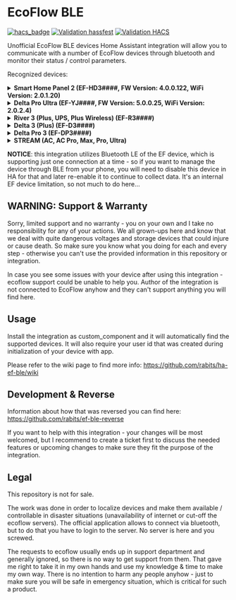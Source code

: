 # EcoFlow BLE

[![hacs_badge](https://img.shields.io/badge/HACS-Default-41BDF5.svg)](https://github.com/hacs/integration)
[![Validation hassfest](https://github.com/rabits/ha-ef-ble/actions/workflows/validate-hassfest.yaml/badge.svg)](https://github.com/rabits/ha-ef-ble/actions/workflows/validate-hassfest.yaml)
[![Validation HACS](https://github.com/rabits/ha-ef-ble/actions/workflows/validate-hacs.yaml/badge.svg)](https://github.com/rabits/ha-ef-ble/actions/workflows/validate-hacs.yaml)

Unofficial EcoFlow BLE devices Home Assistant integration will allow you to communicate with a
number of EcoFlow devices through bluetooth and monitor their status / control parameters.

Recognized devices:
<details><summary>
<b>Smart Home Panel 2 (EF-HD3####, FW Version: 4.0.0.122, WiFi Version: 2.0.1.20)</b>
</summary>

| *Sensors*                      |
|--------------------------------|
| Battery Level                  |
| Input Power                    |
| Output Power                   |
| Grid Power                     |
| Power In Use                   |
| Circuit Power (Each Circuit)   |
| Circuit Current (Each Circuit) |
| Channel Current (Each Channel) |
</details>
<details><summary>
<b>Delta Pro Ultra (EF-YJ####, FW Version: 5.0.0.25, WiFi Version: 2.0.2.4)</b>
</summary>

| *Sensors*                            |
|--------------------------------------|
| Battery Level                        |
| Individual Battery Levels (disabled) |
| Input Power                          |
| Output Power                         |
| Low Voltage Solar Power              |
| High Voltage Solar Power             |
| AC L1 (1) Output Power               |
| AC L1 (2) Output Power               |
| AC L2 (1) Output Power               |
| AC L2 (2) Output Power               |
| AC TT-30R Output Power               |
| AC L14-30P Output Power              |
| AC I/O Output Power                  |
</details>
<details><summary>
<b>River 3 (Plus, UPS, Plus Wireless) (EF-R3####)</b>
</summary>

| *Sensors*                       | *Switches*     | *Sliders*            | *Selects*            |
|---------------------------------|----------------|----------------------|----------------------|
| AC Input Energy                 | AC Port        | Backup Reserve Level | Led Mode (Plus only) |
| AC Input Power                  | DC Port        | Max Charge Limit     | DC Charging Type     |
| AC Output Energy                | Backup Reserve | Min Discharge Limit  |                      |
| AC Output Power                 |                | AC Charging Speed    |                      |
| Main Battery Level (Plus only)  |                | DC Charging Max Amps |                      |
| Battery Level                   |                |                      |                      |
| DC 12V Port Output Energy       |                |                      |                      |
| DC 12V Port Output Power        |                |                      |                      |
| DC Input Energy                 |                |                      |                      |
| DC Input Power                  |                |                      |                      |
| Input Energy Total              |                |                      |                      |
| Input Power Total               |                |                      |                      |
| Output Energy Total             |                |                      |                      |
| Output Power Total              |                |                      |                      |
| USB A Output Energy             |                |                      |                      |
| USB A Output Power              |                |                      |                      |
| USB C Output Energy             |                |                      |                      |
| USB C Output Power              |                |                      |                      |
| Battery Input Power (disabled)  |                |                      |                      |
| Battery Output Power (disabled) |                |                      |                      |
| Cell Temperature (disabled)     |                |                      |                      |
</details>

<details><summary>
<b>Delta 3 (Plus) (EF-D3####)</b>
</summary>

| *Sensors*                           | *Switches*     | *Sliders*                            |
|-------------------------------------|----------------|--------------------------------------|
| Main Battery Level                  | AC Ports       | Backup Reserve Level                 |
| Battery Level                       | DC Ports       | Max Charge Limit                     |
| AC Input Power                      | Backup Reserve | Min Discharge Limit                  |
| AC Output Power                     | USB Ports      | AC Charging Speed                    |
| DC 12V Port Output Power            |                | DC Charging Max Amps                 |
| DC Port Input Power                 |                | DC (2) Charging Max Amps (Plus only) |
| DC Port Input State                 |                |                                      |
| DC Port (2) Input Power (Plus only) |                |                                      |
| DC Port (2) Input State (Plus only) |                |                                      |
| Solar Power                         |                |                                      |
| Solar Power (2) (Plus only)         |                |                                      |
| Input Power Total                   |                |                                      |
| Output Power Total                  |                |                                      |
| USB A Output Power                  |                |                                      |
| USB A (2) Output Power              |                |                                      |
| USB C Output Power                  |                |                                      |
| USB C (2) Output Power              |                |                                      |
| AC Plugged In                       |                |                                      |
| Battery Input Power (disabled)      |                |                                      |
| Battery Output Power (disabled)     |                |                                      |
| Cell Temperature (disabled)         |                |                                      |
</details>

<details><summary>
<b>Delta Pro 3 (EF-DP3####)</b>
</summary>

| *Sensors*                   | *Switches*     | *Sliders*            |
|-----------------------------|----------------|----------------------|
| Main Battery Level          | AC Ports       | Backup Reserve Level |
| Battery Level               | DC Ports       | Max Charge Limit     |
| AC Input Power              | Backup Reserve | Min Discharge Limit  |
| AC LV Output Power          |                | AC Charging Speed    |
| AC HV Output Power          |                |                      |
| DC 12V Output Power         |                |                      |
| DC LV Input Power           |                |                      |
| DC LV Input State           |                |                      |
| DC HV Input Power           |                |                      |
| DC HV Input State           |                |                      |
| Solar LV Power              |                |                      |
| Solar HV Power              |                |                      |
| Input Power Total           |                |                      |
| Output Power Total          |                |                      |
| USB A Output Power          |                |                      |
| USB A (2) Output Power      |                |                      |
| USB C Output Power          |                |                      |
| USB C (2) Output Power      |                |                      |
| AC Plugged In               |                |                      |
| Cell Temperature (disabled) |                |                      |
</details>

<details><summary>
<b>STREAM (AC, AC Pro, Max, Pro, Ultra)</b>
</summary>

| *Sensors*                              | *Switches*                       | *Sliders*             |
|----------------------------------------|----------------------------------|-----------------------|
| Battery Level                          | Feed Grid                        | Feed Grid Power Limit |
| Grid Power                             | AC (1) (AC Pro, Max, Pro, Ultra) | Backup Reserve Level  |
| Grid Voltage                           | AC (2) (AC Pro, Pro, Ultra)      | Charge Limit          |
| Grid Frequency                         |                                  | Discharge Limit       |
| Load from Battery                      |                                  |                       |
| Load from Grid                         |                                  |                       |
| Load from PV (Max, Pro, Ultra)         |                                  |                       |
| AC (1) Power (AC Pro, Max, Pro, Ultra) |                                  |                       |
| AC (2) Power (AC Pro, Pro, Ultra)      |                                  |                       |
| PV (1) Power (Max, Pro, Ultra)         |                                  |                       |
| PV (2) Power (Max, Pro, Ultra)         |                                  |                       |
| PV (3) Power (Pro, Ultra)              |                                  |                       |
| PV (4) Power (Ultra)                   |                                  |                       |
| Cell Temperature (disabled)            |                                  |                       |
</details>

</p>

**NOTICE**: this integration utilizes Bluetooth LE of the EF device, which is supporting just one
connection at a time - so if you want to manage the device through BLE from your phone, you will
need to disable this device in HA for that and later re-enable it to continue to collect data. It's
an internal EF device limitation, so not much to do here...

## WARNING: Support & Warranty

Sorry, limited support and no warranty - you on your own and I take no responsibility for any of
your actions. We all grown-ups here and know that we deal with quite dangerous voltages and storage
devices that could injure or cause death. So make sure you know what you doing for each and every
step - otherwise you can't use the provided information in this repository or integration.

In case you see some issues with your device after using this integration - ecoflow support could
be unable to help you. Author of the integration is not connected to EcoFlow anyhow and they can't
support anything you will find here.

## Usage

Install the integration as custom_component and it will automatically find the supported devices.
It will also require your user id that was created during initialization of your device with app.

Please refer to the wiki page to find more info: <https://github.com/rabits/ha-ef-ble/wiki>

## Development & Reverse

Information about how that was reversed you can find here: <https://github.com/rabits/ef-ble-reverse>

If you want to help with this integration - your changes will be most welcomed, but I recommend to
create a ticket first to discuss the needed features or upcoming changes to make sure they fit the
purpose of the integration.

## Legal

This repository is not for sale.

The work was done in order to localize devices and make them available / controllable in disaster
situations (unavailability of internet or cut-off the ecoflow servers). The official application
allows to connect via bluetooth, but to do that you have to login to the server. No server is here
and you screwed.

The requests to ecoflow usually ends up in support department and generally ignored, so there is no
way to get support from them. That gave me right to take it in my own hands and use my knowledge &
time to make my own way. There is no intention to harm any people anyhow - just to make sure you
will be safe in emergency situation, which is critical for such a product.
